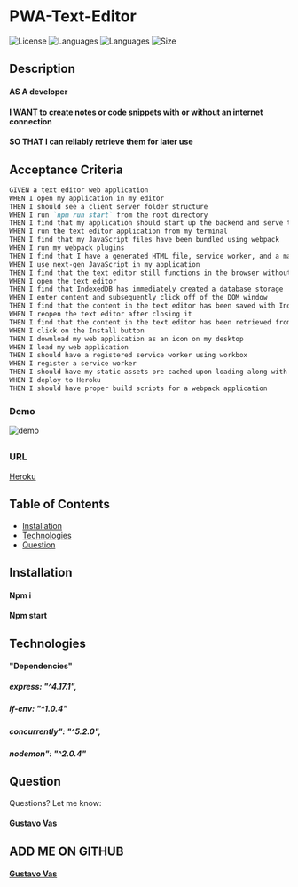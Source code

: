 # PWA-Text-Editor

![License](https://img.shields.io/github/license/gugacorchog/PWA-Text-Editor)
![Languages](https://img.shields.io/github/languages/top/gugacorchog/PWA-Text-Editor?color=black)
![Languages](https://img.shields.io/github/languages/count/gugacorchog/PWA-Text-Editor)
![Size](https://img.shields.io/github/repo-size/gugacorchog/PWA-Text-Editor?color=red)


## Description

#### AS A developer
#### I WANT to create notes or code snippets with or without an internet connection
#### SO THAT I can reliably retrieve them for later use

##
## Acceptance Criteria

```md
GIVEN a text editor web application
WHEN I open my application in my editor
THEN I should see a client server folder structure
WHEN I run `npm run start` from the root directory
THEN I find that my application should start up the backend and serve the client
WHEN I run the text editor application from my terminal
THEN I find that my JavaScript files have been bundled using webpack
WHEN I run my webpack plugins
THEN I find that I have a generated HTML file, service worker, and a manifest file
WHEN I use next-gen JavaScript in my application
THEN I find that the text editor still functions in the browser without errors
WHEN I open the text editor
THEN I find that IndexedDB has immediately created a database storage
WHEN I enter content and subsequently click off of the DOM window
THEN I find that the content in the text editor has been saved with IndexedDB
WHEN I reopen the text editor after closing it
THEN I find that the content in the text editor has been retrieved from our IndexedDB
WHEN I click on the Install button
THEN I download my web application as an icon on my desktop
WHEN I load my web application
THEN I should have a registered service worker using workbox
WHEN I register a service worker
THEN I should have my static assets pre cached upon loading along with subsequent pages and static assets
WHEN I deploy to Heroku
THEN I should have proper build scripts for a webpack application
```

### Demo

![demo](https://user-images.githubusercontent.com/87793995/150940799-88cb293c-d740-4dce-9034-9d5542b4fcac.gif)


##    
### URL 

[Heroku](https://text-editor-vas.herokuapp.com/)

##
## Table of Contents 

- [Installation](#installation)
- [Technologies](#Technologies)
- [Question](#question) 
 
##
## Installation

#### Npm i
#### Npm start

##
## Technologies

#### "Dependencies" 
##### express: "^4.17.1",
##### if-env: "^1.0.4"
##### concurrently": "^5.2.0",
##### nodemon": "^2.0.4"


##
## Question
Questions? Let me know:  

#### [Gustavo Vas](mailto:gugacorchog@gmail.com)

##
## ADD ME ON GITHUB 
#### [Gustavo Vas](https://github.com/gugacorchog)
